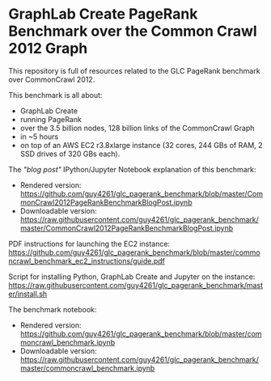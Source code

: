 # GraphLab Create PageRank Benchmark over the Common Crawl 2012 Graph

This repository is full of resources related to the GLC PageRank benchmark over CommonCrawl 2012.

This benchmark is all about:
* GraphLab Create
* running PageRank
* over the 3.5 billion nodes, 128 billion links of the CommonCrawl Graph
* in ~5 hours
* on top of an AWS EC2 r3.8xlarge instance (32 cores, 244 GBs of RAM, 2 SSD drives of 320 GBs each).

The *"blog post"* IPython/Jupyter Notebook explanation of this benchmark:
* Rendered version: https://github.com/guy4261/glc_pagerank_benchmark/blob/master/CommonCrawl2012PageRankBenchmarkBlogPost.ipynb
* Downloadable version: https://raw.githubusercontent.com/guy4261/glc_pagerank_benchmark/master/CommonCrawl2012PageRankBenchmarkBlogPost.ipynb

PDF instructions for launching the EC2 instance:
https://github.com/guy4261/glc_pagerank_benchmark/blob/master/commoncrawl_benchmark_ec2_instructions/guide.pdf

Script for installing Python, GraphLab Create and Jupyter
on the instance: https://raw.githubusercontent.com/guy4261/glc_pagerank_benchmark/master/install.sh

The benchmark notebook:
* Rendered version: https://github.com/guy4261/glc_pagerank_benchmark/blob/master/commoncrawl_benchmark.ipynb
* Downloadable version: https://raw.githubusercontent.com/guy4261/glc_pagerank_benchmark/master/commoncrawl_benchmark.ipynb


